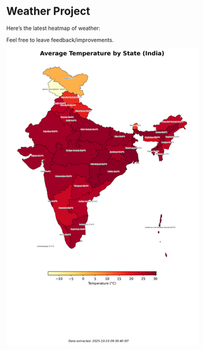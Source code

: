 # Weather Project

Here’s the latest heatmap of weather:

Feel free to leave feedback/improvements.

![India Heatmap](docs/assets/india_heatmap.png?v=F9A86A)
